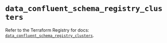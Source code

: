 # `data_confluent_schema_registry_clusters`

Refer to the Terraform Registry for docs: [`data_confluent_schema_registry_clusters`](https://registry.terraform.io/providers/confluentinc/confluent/2.11.0/docs/data-sources/schema_registry_clusters).
